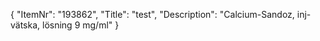 {
  "ItemNr": "193862",
  "Title": "test",
  "Description": "Calcium-Sandoz, inj-vätska, lösning 9 mg/ml"
}